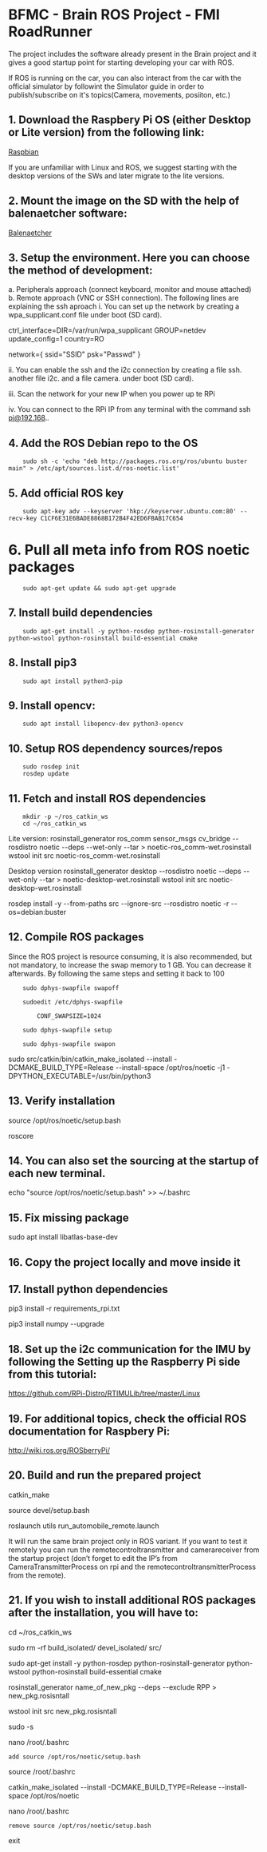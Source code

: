 # BFMC - Brain ROS Project - FMI RoadRunner

The project includes the software already present in the Brain project and it gives a good startup point for starting developing your car with ROS. 

If ROS is running on the car, you can also interact from the car with the official simulator by followint the Simulator guide in order to
publish/subscribe on it's topics(Camera, movements, posiiton, etc.)

## 1. Download the Raspbery Pi OS  (either Desktop or Lite version) from the following link: 
[Raspbian](https://www.raspberrypi.org/software/operating-systems/) 

If you are unfamiliar with Linux and ROS, we suggest starting with the desktop versions of the SWs and later migrate to the lite versions. 

## 2. Mount the image on the SD with the help of balenaetcher software:

[Balenaetcher](https://www.balena.io/etcher/) 

## 3. Setup the environment. Here you can choose the method of development:
a. Peripherals approach (connect keyboard, monitor and mouse attached) 
b. Remote approach (VNC or SSH connection). The following lines are explaining the ssh aproach
i. You can set up the network by creating a wpa_supplicant.conf file under boot (SD card).

ctrl_interface=DIR=/var/run/wpa_supplicant GROUP=netdev
update_config=1
country=RO

network={
        ssid="SSID"
        psk="Passwd"
}

ii.	You can enable the ssh and the i2c connection by creating a file ssh. another file i2c. and a file camera. under boot (SD card).

iii.	Scan the network for your new IP when you power up te RPi

iv.	You can connect to the RPi IP from any terminal with the command ssh pi@192.168.*.* 


## 4. Add the ROS Debian repo to the OS
		sudo sh -c 'echo "deb http://packages.ros.org/ros/ubuntu buster main" > /etc/apt/sources.list.d/ros-noetic.list'


## 5. Add official ROS key
		sudo apt-key adv --keyserver 'hkp://keyserver.ubuntu.com:80' --recv-key C1CF6E31E6BADE8868B172B4F42ED6FBAB17C654

# 6. Pull all meta info from ROS noetic packages
		sudo apt-get update && sudo apt-get upgrade

## 7. Install build dependencies
		sudo apt-get install -y python-rosdep python-rosinstall-generator python-wstool python-rosinstall build-essential cmake

## 8. Install pip3
		sudo apt install python3-pip

## 9. Install opencv:
		sudo apt install libopencv-dev python3-opencv

## 10. Setup ROS dependency sources/repos
		sudo rosdep init
		rosdep update


## 11. Fetch and install ROS dependencies
		mkdir -p ~/ros_catkin_ws
		cd ~/ros_catkin_ws

Lite version:
		rosinstall_generator ros_comm sensor_msgs cv_bridge --rosdistro noetic --deps --wet-only --tar > noetic-ros_comm-wet.rosinstall 
		wstool init src noetic-ros_comm-wet.rosinstall


Desktop version
		rosinstall_generator desktop --rosdistro noetic --deps --wet-only --tar > noetic-desktop-wet.rosinstall 
		wstool init src noetic-desktop-wet.rosinstall



rosdep install -y --from-paths src --ignore-src --rosdistro noetic -r --os=debian:buster


## 12. Compile ROS packages
Since the ROS project is resource consuming, it is also recommended, but not mandatory, to increase the swap memory to 1 GB. You can decrease it afterwards. By following the same steps and setting it back to 100

		sudo dphys-swapfile swapoff

		sudoedit /etc/dphys-swapfile

			CONF_SWAPSIZE=1024

		sudo dphys-swapfile setup

		sudo dphys-swapfile swapon

sudo src/catkin/bin/catkin_make_isolated --install -DCMAKE_BUILD_TYPE=Release --install-space /opt/ros/noetic -j1 -DPYTHON_EXECUTABLE=/usr/bin/python3


## 13. Verify installation
source /opt/ros/noetic/setup.bash

roscore

## 14. You can also set the sourcing at the startup of each new terminal.
echo "source /opt/ros/noetic/setup.bash" >> ~/.bashrc

## 15. Fix missing package
sudo apt install libatlas-base-dev

## 16. Copy the project locally and move inside it

## 17. Install python dependencies
pip3 install -r requirements_rpi.txt

pip3 install numpy --upgrade

## 18. Set up the i2c communication for the IMU by following the Setting up the Raspberry Pi side from this tutorial: 
https://github.com/RPi-Distro/RTIMULib/tree/master/Linux 

## 19. For additional topics, check the official ROS documentation for Raspbery Pi: 
http://wiki.ros.org/ROSberryPi/

## 20. Build and run the prepared project
catkin_make

source devel/setup.bash

roslaunch utils run_automobile_remote.launch

It will run the same brain project only in ROS variant. If you want to test it remotely you can run the remotecontroltransmitter and camerareceiver from the startup project (don’t forget to edit the IP’s from CameraTransmitterProcess on rpi and the remotecontroltransmitterProcess from the remote).


## 21. If you wish to install additional ROS packages after the installation, you will have to:
cd ~/ros_catkin_ws

sudo rm -rf build_isolated/ devel_isolated/ src/

sudo apt-get install -y python-rosdep python-rosinstall-generator python-wstool python-rosinstall build-essential cmake

rosinstall_generator name_of_new_pkg --deps --exclude RPP > new_pkg.rosisntall

wstool init src new_pkg.rosisntall

sudo -s

nano /root/.bashrc

	add source /opt/ros/noetic/setup.bash

source /root/.bashrc

catkin_make_isolated --install -DCMAKE_BUILD_TYPE=Release  --install-space /opt/ros/noetic

nano /root/.bashrc

	remove source /opt/ros/noetic/setup.bash

exit
